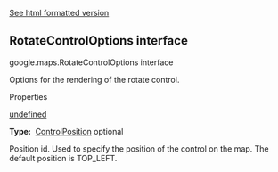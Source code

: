 [See html formatted version](https://huasofoundries.github.io/google-maps-documentation/RotateControlOptions.html)

RotateControlOptions interface
------------------------------

google.maps.RotateControlOptions interface

Options for the rendering of the rotate control.

Properties

[undefined](#RotateControlOptions.position)

**Type:**  [ControlPosition](/maps/documentation/javascript/reference/3.40/control#ControlPosition) optional

Position id. Used to specify the position of the control on the map. The default position is TOP\_LEFT.